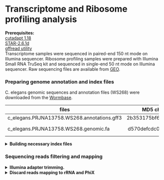 # Transcriptome and Ribosome profiling analysis

**Prerequisites:**  
[cutadapt 1.18](https://cutadapt.readthedocs.io/en/stable/index.html)  
[STAR-2.6.1d](https://github.com/alexdobin/STAR)  
[gffread utility](http://ccb.jhu.edu/software/stringtie/gff.shtml)  
Transcriptome samples were sequenced in paired-end 150 nt mode on Illumina sequencer.
Ribosome profiling samples were prepared with Illumina Small RNA TruSeq kit and sequenced in single-end 50 nt mode on Illumina sequencer.
Raw sequencing files are available from [GEO]().


### Preparing genome annotation and index files
C. elegans genomic sequences and annotation files (WS268) were downloaded from the [Wormbase](https://wormbase.org/).

| files                                       | MD5 check sum (unzipped)         | Description              |
| ------------------------------------------- |:--------------------------------:| -------------------------|
| c_elegans.PRJNA13758.WS268.annotations.gff3 | 2b353175bf6e8410815aede3a77a8a62 | annotation               |
| c_elegans.PRJNA13758.WS268.genomic.fa       | d570defcdc006a7c2859fc92dbb21bc4 | Genome sequence          |


<details><summary><b>Building necessary index files</b></summary>
  
```bash  
bowtie-build Elegans_rRNA.fa ./Elegans_indices/Elegans_rRNA  
```
</details>



### Sequencing reads filtering and mapping   
<details><summary><b>Illumina adapter trimming.</b></summary>

```bash
cutadapt -j 20 -m 23 -a TGGAATTCTCGGGTGCCAAGG -o out.fastq input.fq.gz 
# -j      - number of threads
# -m      - discard reads shorter than 23 nucleotides after adapter trimming
```
</details>

<details><summary><b>Discard reads mapping to rRNA and PhiX</b></summary>
  
```bash
bowtie -p 36 --un filtered.fastq ./bowtie-1.2.1.1/Elegans_indices/Elegans_rRNA trimmed.fastq >/dev/null
```
|   sample   |   total number reads   |   rRNA + PhiX [%]  | number of footprints  |
|:---------: |:----------------------:|:------------------:|:---------------------:|
|1WT20       |  29931496              |   25.51            |  22296445             |
|2WT20       |  26428417              |   41.50            |  15460677             |
|4WT20       |  22083711              |   23.88            |  16809424             |
|1WT37       |  18893098              |   91.37            |  1630864              |
|2WT37       |  27558119              |   50.91            |  13528926             |
|4WT37       |  18328652              |   50.20            |  9126816              |
|1CD20       |  31528904              |   29.90            |  22101589             |
|2CD20       |  26507787              |   46.05            |  14300563             |
|4CD20       |  18448868              |   25.54            |  13737481             |
|1CD37       |  15408038              |   60.19            |  6134583              |
|2CD37       |  21317358              |   59.35            |  8664500              |
|4CD37       |  16801168              |   57.87            |  7078945              |  


</details>
